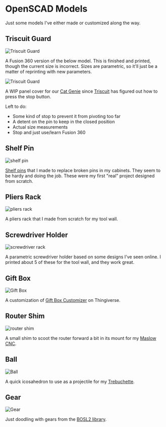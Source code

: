 # OpenSCAD Models

Just some models I've either made or customized along the way.

## Triscuit Guard

![Triscuit Guard](triscuit-guard/TriscuitGuard.png)

A Fusion 360 version of the below model. This is finished and printed, though the current size is incorrect. Sizes are parametric, so it'll just be a matter of reprinting with new parameters.

![Triscuit Guard](triscuit-guard/triscuit-guard.png)

A WIP panel cover for our [Cat Genie](http://www.catgenie.com) since [Triscuit](https://social.lol/@cws/109734108636670741) has figured out how to press the stop button.

Left to do:
- Some kind of stop to prevent it from pivoting too far
- A detent on the pin to keep in the closed position
- Actual size measurements
- Stop and just use/learn Fusion 360

## Shelf Pin

![shelf pin](pin/pin.png)

[Shelf pins](https://www.printables.com/model/352792-shelf-bracket-pin) that I made to replace broken pins in my cabinets. They seem to be hardy and doing the job. These were my first "real" project designed from scratch.

## Pliers Rack

![pliers rack](pliers/pliers.png)

A pliers rack that I made from scratch for my tool wall.

## Screwdriver Holder

![screwdriver rack](screwdriver-holder/screwdriver-holder.png)

A parametric screwdriver holder based on some designs I've seen online. I printed about 5 of these for the tool wall, and they work great.

## Gift Box

![Gift Box](Gift_box/Gift_box.png)

A customization of [Gift Box Customizer](https://www.thingiverse.com/thing:1238814) on Thingiverse.

## Router Shim

![router shim](routershim/routershim.png)

A small shim to scoot the router forward a bit in its mount for my [Maslow CNC](https://www.maslowcnc.com).

## Ball

![Ball](ball/ball.png)

A quick icosahedron to use as a projectile for my [Trebuchette](https://www.kickstarter.com/projects/1803756771/trebuchette-the-snap-together-desktop-trebuchet).

## Gear

![Gear](gear/gear.png)

Just doodling with gears from the [BOSL2 library](https://github.com/revarbat/BOSL2/wiki).

